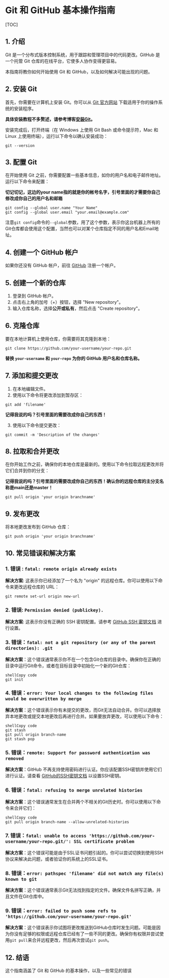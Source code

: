 # Git 和 GitHub 基本操作指南

[TOC]

## 1. 介绍

Git 是一个分布式版本控制系统，用于跟踪和管理项目中的代码更改。GitHub 是一个托管 Git 仓库的在线平台，它使多人协作变得更容易。

本指南将教你如何开始使用 Git 和 GitHub，以及如何解决可能出现的问题。

## 2. 安装 Git

首先，你需要在计算机上安装 Git。你可以从 [Git 官方网站](https://git-scm.com/downloads) 下载适用于你的操作系统的安装程序。

**具体安装教程不多赘述，请参考博客[安装Git](https://www.liaoxuefeng.com/wiki/896043488029600/896067074338496)。**

安装完成后，打开终端（在 Windows 上使用 Git Bash 或命令提示符，Mac 和 Linux 上使用终端），运行以下命令以确认安装成功：

```
git --version
```

## 3. 配置 Git

在开始使用 Git 之前，你需要配置一些基本信息，如你的用户名和电子邮件地址。运行以下命令来配置：

**切记切记，这边的your name指的就是你的帐号名字，引号里面的才需要你自己修改成你自己的用户名和邮箱**

```
git config --global user.name "Your Name"
git config --global user.email "your.email@example.com"
```

注意`git config`命令的`--global`参数，用了这个参数，表示你这台机器上所有的Git仓库都会使用这个配置，当然也可以对某个仓库指定不同的用户名和Email地址。

## 4. 创建一个 GitHub 帐户

如果你还没有 GitHub 帐户，前往 [GitHub](https://github.com/) 注册一个帐户。

## 5. 创建一个新的仓库

1. 登录到 GitHub 帐户。
2. 点击右上角的加号（+）按钮，选择 "New repository"。
3. 输入仓库名称，选择**公开或私有**，然后点击 "Create repository"。

## 6. 克隆仓库

要在本地计算机上使用仓库，你需要将其克隆到本地：

```
git clone https://github.com/your-username/your-repo.git
```

**替换 `your-username` 和 `your-repo` 为你的 GitHub 用户名和仓库名称。**

## 7. 添加和提交更改

1. 在本地编辑文件。
2. 使用以下命令将更改添加到暂存区：

```
git add 'filename'
```

**记得我说的吗？引号里面的需要改成你自己的东西！**

3. 使用以下命令提交更改：

```
git commit -m 'Description of the changes'
```

## 8. 拉取和合并更改

在你开始工作之前，确保你的本地仓库是最新的。使用以下命令拉取远程更改并将它们合并到你的分支：

**记得我说的吗？引号里面的需要改成你自己的东西！确认你的远程仓库的主分支名称是main还是master！**

```
git pull origin 'your origin branchname'
```

## 9. 发布更改

将本地更改发布到 GitHub 仓库：

```
git push origin 'your origin branchname'
```

## 10. 常见错误和解决方案

### 1. 错误 : `fatal: remote origin already exists`

**解决方案**: 这表示你已经添加了一个名为 "origin" 的远程仓库。你可以使用以下命令来更改远程仓库的 URL：

```
git remote set-url origin new-url
```

### 2. 错误: `Permission denied (publickey).`

**解决方案**: 这表示你没有正确的 SSH 密钥配置。请参考 [GitHub SSH 密钥文档](https://docs.github.com/en/authentication/connecting-to-github-with-ssh) 进行设置。

### 3. 错误：`fatal: not a git repository (or any of the parent directories): .git`

**解决方案**：这个错误通常表示你不在一个包含Git仓库的目录中。确保你在正确的目录中运行Git命令，或者在目标目录中初始化一个新的Git仓库：

```
shellCopy code
git init
```

### 4. 错误：`error: Your local changes to the following files would be overwritten by merge`

**解决方案**：这个错误表示你有未提交的更改，而Git无法自动合并。你可以选择放弃本地更改或提交本地更改后再进行合并。如果要放弃更改，可以使用以下命令：

```
shellCopy code
git stash
git pull origin branch-name
git stash pop
```

### 5. 错误：`remote: Support for password authentication was removed`

**解决方案**：GitHub 不再支持使用密码进行认证。你应该配置SSH密钥并使用它们进行认证。请查看 [GitHub的SSH密钥文档](https://docs.github.com/en/authentication/connecting-to-github-with-ssh) 以设置SSH密钥。

### 6. 错误：`fatal: refusing to merge unrelated histories`

**解决方案**：这个错误通常发生在合并两个不相关的Git历史时。你可以使用以下命令来合并它们：

```
shellCopy code
git pull origin branch-name --allow-unrelated-histories
```

### 7. 错误：`fatal: unable to access 'https://github.com/your-username/your-repo.git/': SSL certificate problem`

**解决方案**：这个错误可能是由于SSL证书问题引起的。你可以尝试切换到使用SSH协议来解决此问题，或者验证你的系统上的SSL证书。

### 8. 错误：`error: pathspec 'filename' did not match any file(s) known to git`

**解决方案**：这个错误通常表示Git无法找到指定的文件。确保文件名拼写正确，并且文件在Git仓库中。

### 9. 错误：`error: failed to push some refs to 'https://github.com/your-username/your-repo.git'`

**解决方案**：这个错误表示你试图将更改推送到GitHub仓库时发生问题。可能是因为你没有足够的权限或远程仓库已经有了一些不同的更改。确保你有权限并尝试使用`git pull`来合并远程更改，然后再次尝试`git push`。

## 12. 结语

这个指南涵盖了 Git 和 GitHub 的基本操作，以及一些常见的错误